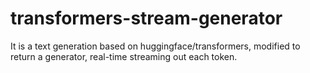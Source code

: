 # transformers-stream-generator
It is a text generation based on huggingface/transformers, modified to return a generator, real-time streaming out each token.
